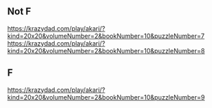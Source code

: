 ## Not F

https://krazydad.com/play/akari/?kind=20x20&volumeNumber=2&bookNumber=10&puzzleNumber=7
https://krazydad.com/play/akari/?kind=20x20&volumeNumber=2&bookNumber=10&puzzleNumber=8

## F

https://krazydad.com/play/akari/?kind=20x20&volumeNumber=2&bookNumber=10&puzzleNumber=9
